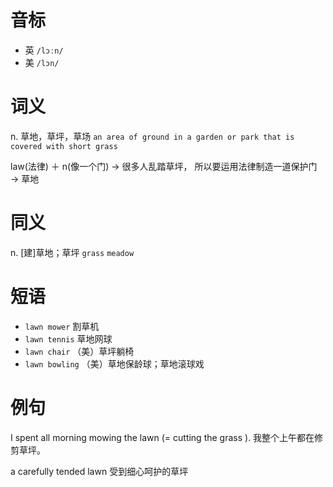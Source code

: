 # 音标

- 英 `/lɔːn/`
- 美 `/lɔn/`

# 词义

n. 草地，草坪，草场
`an area of ground in a garden or park that is covered with short grass`



law(法律) ＋ n(像一个门) → 很多人乱踏草坪， 所以要运用法律制造一道保护门 → 草地

# 同义

n. [建]草地；草坪
`grass` `meadow`

# 短语

- `lawn mower` 割草机
- `lawn tennis` 草地网球
- `lawn chair` （美）草坪躺椅
- `lawn bowling` （美）草地保龄球；草地滚球戏

# 例句

I spent all morning mowing the lawn (= cutting the grass ).
我整个上午都在修剪草坪。

a carefully tended lawn
受到细心呵护的草坪


